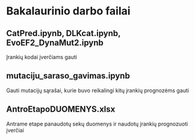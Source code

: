# Bakalaurinio darbo failai

## CatPred.ipynb, DLKcat.ipynb, EvoEF2_DynaMut2.ipynb

Įrankių kodai įverčiams gauti

## mutaciju_saraso_gavimas.ipynb

Gauti mutacijų sąrašai, kurie buvo reikalingi kitų įrankių prognozėms gauti

## AntroEtapoDUOMENYS.xlsx

Antrame etape panaudotų sekų duomenys ir naudotų įrankių prognozuoti įverčiai

